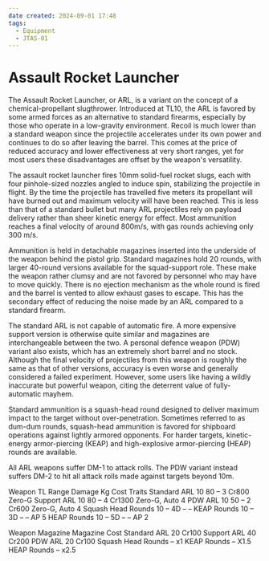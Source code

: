 ```yaml
---
date created: 2024-09-01 17:48
tags:
  - Equipment
  - JTAS-01
---
```


# Assault Rocket Launcher

The Assault Rocket Launcher, or ARL, is a variant on the concept of a chemical-propellant slugthrower. Introduced at TL10, the ARL is favored by some armed forces as an alternative to standard firearms, especially by those who operate in a low-gravity environment. Recoil is much lower than a standard weapon since the projectile accelerates under its own power and continues to do so after leaving the barrel. This comes at the price of reduced accuracy and lower effectiveness at very short ranges, yet for most users these disadvantages are offset by the weapon's versatility.

The assault rocket launcher fires 10mm solid-fuel rocket slugs, each with four pinhole-sized nozzles angled to induce spin, stabilizing the projectile in flight. By the time the projectile has travelled five meters its propellant will have burned out and maximum velocity will have been reached. This is less than that of a standard bullet but many ARL projectiles rely on payload delivery rather than sheer kinetic energy for effect. Most ammunition reaches a final velocity of around 800m/s, with gas rounds achieving only 300 m/s.

Ammunition is held in detachable magazines inserted into the underside of the weapon behind the pistol grip. Standard magazines hold 20 rounds, with larger 40-round versions available for the squad-support role. These make the weapon rather clumsy and are not favored by personnel who may have to move quickly. There is no ejection mechanism as the whole round is fired and the barrel is vented to allow exhaust gases to escape. This has the secondary effect of reducing the noise made by an ARL compared to a standard firearm.

The standard ARL is not capable of automatic fire. A more expensive support version is otherwise quite similar and magazines are interchangeable between the two. A personal defence weapon (PDW) variant also exists, which has an extremely short barrel and no stock. Although the final velocity of projectiles from this weapon is roughly the same as that of other versions, accuracy is even worse and generally considered a failed experiment. However, some users like having a wildly inaccurate but powerful weapon, citing the deterrent value of fully-automatic mayhem.

Standard ammunition is a squash-head round designed to deliver maximum impact to the target without over-penetration. Sometimes referred to as dum-dum rounds, squash-head ammunition is favored for shipboard operations against lightly armored opponents. For harder targets, kinetic-energy armor-piercing (KEAP) and high-explosive armor-piercing (HEAP) rounds are available.

All ARL weapons suffer DM-1 to attack rolls. The PDW variant instead suffers DM-2 to hit all attack rolls made against targets beyond 10m.

Weapon TL Range Damage Kg Cost Traits Standard ARL 10 80 – 3 Cr800 Zero-G Support ARL 10 80 – 4 Cr1300 Zero-G, Auto 4 PDW ARL 10 50 – 2 Cr600 Zero-G, Auto 4 Squash Head Rounds 10 – 4D – – KEAP Rounds 10 – 3D – – AP 5 HEAP Rounds 10 – 5D – – AP 2

Weapon Magazine Magazine Cost Standard ARL 20 Cr100 Support ARL 40 Cr200 PDW ARL 20 Cr100 Squash Head Rounds – x1 KEAP Rounds – X1.5 HEAP Rounds – x2.5
